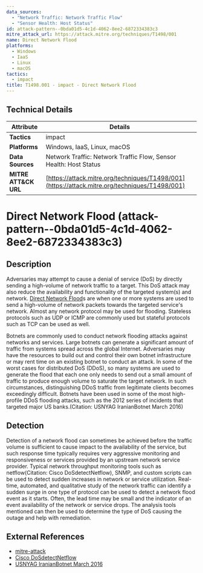 ```yaml
---
data_sources:
  - "Network Traffic: Network Traffic Flow"
  - "Sensor Health: Host Status"
id: attack-pattern--0bda01d5-4c1d-4062-8ee2-6872334383c3
mitre_attack_url: https://attack.mitre.org/techniques/T1498/001
name: Direct Network Flood
platforms:
  - Windows
  - IaaS
  - Linux
  - macOS
tactics:
  - impact
title: T1498.001 - impact - Direct Network Flood
---
```


## Technical Details

| Attribute | Details |
|-----------|----------|
| **Tactics** | impact |
| **Platforms** | Windows, IaaS, Linux, macOS |
| **Data Sources** | Network Traffic: Network Traffic Flow, Sensor Health: Host Status |
| **MITRE ATT&CK URL** | [https://attack.mitre.org/techniques/T1498/001](https://attack.mitre.org/techniques/T1498/001) |

# Direct Network Flood (attack-pattern--0bda01d5-4c1d-4062-8ee2-6872334383c3)

## Description
Adversaries may attempt to cause a denial of service (DoS) by directly sending a high-volume of network traffic to a target. This DoS attack may also reduce the availability and functionality of the targeted system(s) and network. [Direct Network Flood](https://attack.mitre.org/techniques/T1498/001)s are when one or more systems are used to send a high-volume of network packets towards the targeted service's network. Almost any network protocol may be used for flooding. Stateless protocols such as UDP or ICMP are commonly used but stateful protocols such as TCP can be used as well.

Botnets are commonly used to conduct network flooding attacks against networks and services. Large botnets can generate a significant amount of traffic from systems spread across the global Internet. Adversaries may have the resources to build out and control their own botnet infrastructure or may rent time on an existing botnet to conduct an attack. In some of the worst cases for distributed DoS (DDoS), so many systems are used to generate the flood that each one only needs to send out a small amount of traffic to produce enough volume to saturate the target network. In such circumstances, distinguishing DDoS traffic from legitimate clients becomes exceedingly difficult. Botnets have been used in some of the most high-profile DDoS flooding attacks, such as the 2012 series of incidents that targeted major US banks.(Citation: USNYAG IranianBotnet March 2016)

## Detection
Detection of a network flood can sometimes be achieved before the traffic volume is sufficient to cause impact to the availability of the service, but such response time typically requires very aggressive monitoring and responsiveness or services provided by an upstream network service provider. Typical network throughput monitoring tools such as netflow(Citation: Cisco DoSdetectNetflow), SNMP, and custom scripts can be used to detect sudden increases in network or service utilization. Real-time, automated, and qualitative study of the network traffic can identify a sudden surge in one type of protocol can be used to detect a network flood event as it starts. Often, the lead time may be small and the indicator of an event availability of the network or service drops. The analysis tools mentioned can then be used to determine the type of DoS causing the outage and help with remediation.

## External References
- [mitre-attack](https://attack.mitre.org/techniques/T1498/001)
- [Cisco DoSdetectNetflow](https://www.cisco.com/c/en/us/td/docs/ios-xml/ios/netflow/configuration/15-mt/nf-15-mt-book/nf-detct-analy-thrts.pdf)
- [USNYAG IranianBotnet March 2016](https://www.justice.gov/opa/pr/seven-iranians-working-islamic-revolutionary-guard-corps-affiliated-entities-charged)
